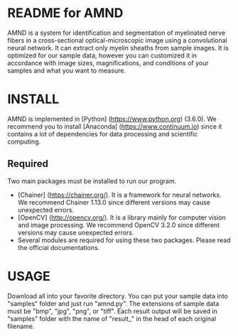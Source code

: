 README for AMND
===
AMND is a system for identification and segmentation of myelinated nerve fibers in a cross-sectional optical-microscopic image using a convolutional neural network. It can extract only myelin sheaths from sample images. It is optimized for our sample data, however you can customized it in accordance with image sizes, magnifications, and conditions of your samples and what you want to measure.

INSTALL
===
AMND is implemented in [Python] (https://www.python.org) (3.6.0). We recommend you to install [Anaconda] (https://www.continuum.io) since it contains a lot of dependencies for data processing and scientific computing.

Required
---
Two main packages must be installed to run our program. 
* [Chainer] (https://chainer.org/). It is a framework for neural networks. We recommend Chainer 1.13.0 since different versions may cause unexpected errors.
* [OpenCV] (http://opencv.org/). It is a library mainly for computer vision and image processing. We recommend OpenCV 3.2.0 since different versions may cause unexpected errors.
* Several modules are required for using these two packages. Please read the official documentations.

USAGE
===
Download all into your favorite directory. You can put your sample data into "samples" folder and just run "amnd.py". The extensions of sample data must be "bmp", "jpg", "png", or "tiff". Each result output will be saved in "samples" folder with the name of "result_" in the head of each original filename. 
